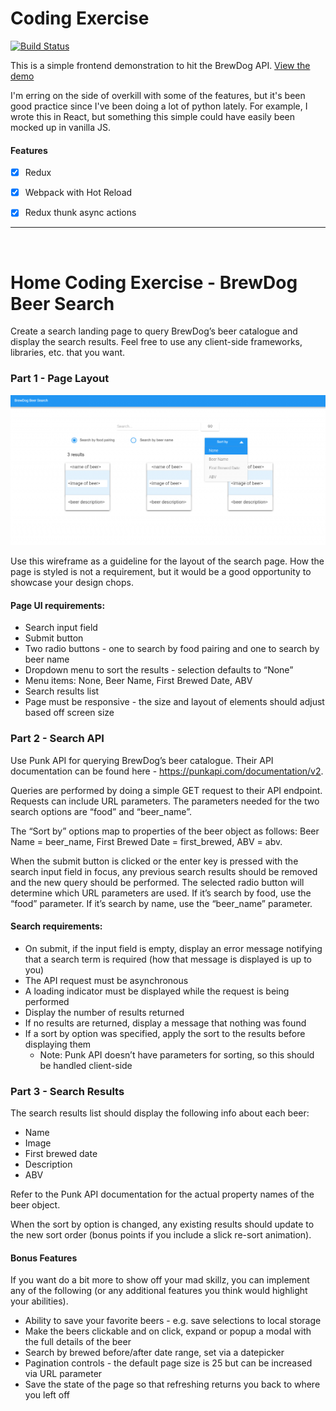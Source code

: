 # Coding Exercise

[![Build Status](https://travis-ci.org/brettinternet/brewdog.svg?branch=master)](https://travis-ci.org/brettinternet/brewdog)

This is a simple frontend demonstration to hit the BrewDog API. [View the demo](http://brettinternet.github.io/brewdog)

I'm erring on the side of overkill with some of the features, but it's been good practice since I've been doing a lot of python lately. For example, I wrote this in React, but something this simple could have easily been mocked up in vanilla JS.

#### Features
- [x] Redux
- [x] Webpack with Hot Reload
- [x] Redux thunk async actions


---
<br>

# Home Coding Exercise - BrewDog Beer Search

Create a search landing page to query BrewDog’s beer catalogue and display the search results. Feel free to use any client-side frameworks, libraries, etc. that you want.

### Part 1 - Page Layout
![](./wireframe.png)

Use this wireframe as a guideline for the layout of the search page. How the page is styled is not a requirement, but it would be a good opportunity to showcase your design chops.

#### Page UI requirements:
- Search input field
- Submit button
- Two radio buttons - one to search by food pairing and one to search by beer name
- Dropdown menu to sort the results - selection defaults to “None”
- Menu items: None, Beer Name, First Brewed Date, ABV
- Search results list
- Page must be responsive - the size and layout of elements should adjust based off screen size

### Part 2 - Search API

Use Punk API for querying BrewDog’s beer catalogue. Their API documentation can be found here - https://punkapi.com/documentation/v2.

Queries are performed by doing a simple GET request to their API endpoint. Requests can include URL parameters. The parameters needed for the two search options are “food” and “beer_name”.

The “Sort by” options map to properties of the beer object as follows: Beer Name = beer_name, First Brewed Date = first_brewed, ABV = abv.

When the submit button is clicked or the enter key is pressed with the search input field in focus, any previous search results should be removed and the new query should be performed. The selected radio button will determine which URL parameters are used. If it’s search by food, use the “food” parameter. If it’s search by name, use the “beer_name” parameter.

#### Search requirements:
- On submit, if the input field is empty, display an error message notifying that a search term is required (how that message is displayed is up to you)
- The API request must be asynchronous
- A loading indicator must be displayed while the request is being performed
- Display the number of results returned
- If no results are returned, display a message that nothing was found
- If a sort by option was specified, apply the sort to the results before displaying them
    - Note: Punk API doesn’t have parameters for sorting, so this should be handled client-side

### Part 3 - Search Results

The search results list should display the following info about each beer:

- Name
- Image
- First brewed date
- Description
- ABV

Refer to the Punk API documentation for the actual property names of the beer object.

When the sort by option is changed, any existing results should update to the new sort order (bonus points if you include a slick re-sort animation).

#### Bonus Features

If you want do a bit more to show off your mad skillz, you can implement any of the following (or any additional features you think would highlight your abilities).
- Ability to save your favorite beers - e.g. save selections to local storage
- Make the beers clickable and on click, expand or popup a modal with the full details of the beer
- Search by brewed before/after date range, set via a datepicker
- Pagination controls - the default page size is 25 but can be increased via URL parameter
- Save the state of the page so that refreshing returns you back to where you left off
